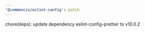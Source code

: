 ```yaml
---
'@commencis/eslint-config': patch
---
```


chore(deps): update dependency eslint-config-prettier to v10.0.2
